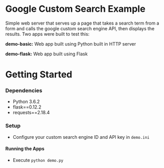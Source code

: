 # Google Custom Search Example

Simple web server that serves up a page that takes a search term from a form and calls the google custom search engine API, then displays the results. Two apps were built to test this:

**demo-basic:** Web app built using Python built in HTTP server

**demo-flask:** Web app built using Flask

# Getting Started
### Dependencies
* Python 3.6.2
* flask==0.12.2
* requests==2.18.4

### Setup
* Configure your custom search engine ID and API key in `demo.ini`

#### Running the Apps
* Execute `python demo.py`
